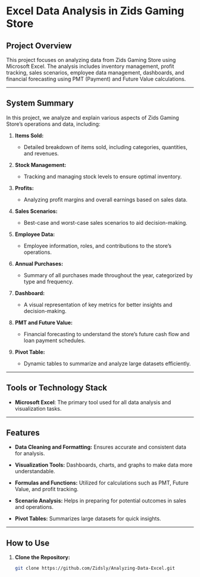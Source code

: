 # Excel Data Analysis in Zids Gaming Store

## Project Overview
This project focuses on analyzing data from Zids Gaming Store using Microsoft Excel. The analysis includes inventory management, profit tracking, sales scenarios, employee data management, dashboards, and financial forecasting using PMT (Payment) and Future Value calculations.

---

## System Summary
In this project, we analyze and explain various aspects of Zids Gaming Store’s operations and data, including:

1. **Items Sold:**
   - Detailed breakdown of items sold, including categories, quantities, and revenues.

2. **Stock Management:**
   - Tracking and managing stock levels to ensure optimal inventory.

3. **Profits:**
   - Analyzing profit margins and overall earnings based on sales data.

4. **Sales Scenarios:**
   - Best-case and worst-case sales scenarios to aid decision-making.

5. **Employee Data:**
   - Employee information, roles, and contributions to the store’s operations.

6. **Annual Purchases:**
   - Summary of all purchases made throughout the year, categorized by type and frequency.

7. **Dashboard:**
   - A visual representation of key metrics for better insights and decision-making.

8. **PMT and Future Value:**
   - Financial forecasting to understand the store’s future cash flow and loan payment schedules.

9. **Pivot Table:**
   - Dynamic tables to summarize and analyze large datasets efficiently.

---

## Tools or Technology Stack
- **Microsoft Excel**: The primary tool used for all data analysis and visualization tasks.

---

## Features
- **Data Cleaning and Formatting:**
  Ensures accurate and consistent data for analysis.

- **Visualization Tools:**
  Dashboards, charts, and graphs to make data more understandable.

- **Formulas and Functions:**
  Utilized for calculations such as PMT, Future Value, and profit tracking.

- **Scenario Analysis:**
  Helps in preparing for potential outcomes in sales and operations.

- **Pivot Tables:**
  Summarizes large datasets for quick insights.

---

## How to Use
1. **Clone the Repository:**
   ```bash
   git clone https://github.com/Zidsly/Analyzing-Data-Excel.git
